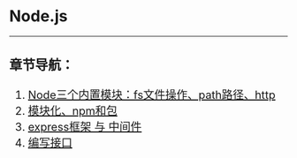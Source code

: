 # Node.js
---
<div style="font-size:20px;">

### 章节导航：

1. [Node三个内置模块：fs文件操作、path路径、http](node/node-note/1.md)
2. [模块化、npm和包](node/node-note/2.md)
3. [express框架 与 中间件](node/node-note/3.md)
4. [编写接口](node/node-note/4.md)
</div>